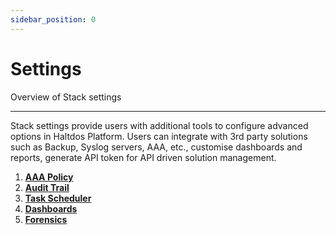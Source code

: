 ```yaml
---
sidebar_position: 0
---
```


# Settings

Overview of Stack settings

---

Stack settings provide users with additional tools to configure advanced options in Haltdos Platform. Users can integrate with 3rd party solutions such as Backup, Syslog servers, AAA, etc., customise dashboards and reports, generate API token for API driven solution management.

1. [**AAA Policy**](aaa_policy.md)
2. [**Audit Trail**](audit_trail.md)
3. [**Task Scheduler**](scheduler.md)
4. [**Dashboards**](dashboards.md)
5. [**Forensics**](forensics.md)


